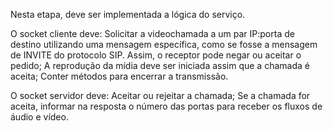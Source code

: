 Nesta etapa, deve ser implementada a lógica do serviço.

O socket cliente deve:
Solicitar a videochamada a um par IP:porta de destino utilizando uma mensagem específica, como se fosse a mensagem de INVITE do protocolo SIP. Assim, o receptor pode negar ou aceitar o pedido;
A reprodução da mídia deve ser iniciada assim que a chamada é aceita;
Conter métodos para encerrar a transmissão.



O socket servidor deve: 
Aceitar ou rejeitar a chamada;
Se a chamada for aceita, informar na resposta o número das portas para receber os fluxos de áudio e vídeo.
